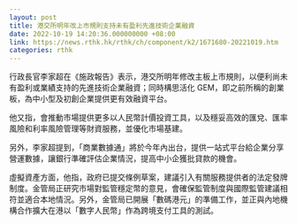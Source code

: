 ```yaml
---
layout: post
title: 港交所明年改上市規則支持未有盈利先進技術企業融資
date: 2022-10-19 14:20:36.000000000 +08:00
link: https://news.rthk.hk/rthk/ch/component/k2/1671680-20221019.htm
categories: rthk
---
```


行政長官李家超在《施政報告》表示，港交所明年修改主板上市規則，以便利尚未有盈利或業績支持的先進技術企業融資；同時構思活化 GEM，即之前所稱的創業板，為中小型及初創企業提供更有效融資平台。

他又指，會推動市場提供更多以人民幣計價投資工具，以及穩妥高效的匯兌、匯率風險和利率風險管理等財資服務，並優化市場基建。

另外，李家超提到，「商業數據通」將於今年內出台，提供一站式平台給企業分享營運數據，讓銀行準確評估企業情況，提高中小企獲批貸款的機會。

虛擬資產方面，他指，政府已提交條例草案，建議引入有關服務提供者的法定發牌制度。金管局正研究市場對監管穩定幣的意見，會確保監管制度與國際監管建議相符並適合本地情況。另外，金管局已開展「數碼港元」的準備工作，並正與內地機構合作擴大在港以「數字人民幣」作為跨境支付工具的測試。
